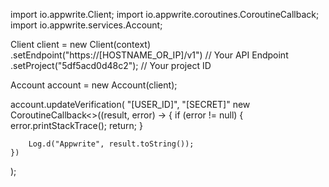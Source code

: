 import io.appwrite.Client;
import io.appwrite.coroutines.CoroutineCallback;
import io.appwrite.services.Account;

Client client = new Client(context)
    .setEndpoint("https://[HOSTNAME_OR_IP]/v1") // Your API Endpoint
    .setProject("5df5acd0d48c2"); // Your project ID

Account account = new Account(client);

account.updateVerification(
    "[USER_ID]",
    "[SECRET]"
    new CoroutineCallback<>((result, error) -> {
        if (error != null) {
            error.printStackTrace();
            return;
        }

        Log.d("Appwrite", result.toString());
    })
);
